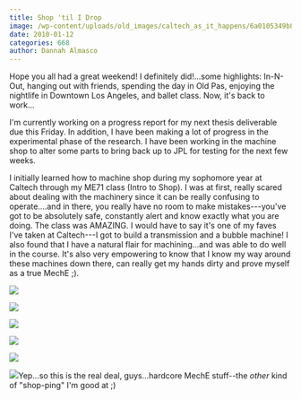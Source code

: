 ```yaml
---
title: Shop 'til I Drop
image: /wp-content/uploads/old_images/caltech_as_it_happens/6a0105349b8251970b0120a7c6b417970b.jpg
date: 2010-01-12
categories: 668
author: Dannah Almasco
---
```



Hope you all had a great weekend!
I definitely did!...some highlights: In-N-Out, hanging out with friends, spending the day in Old Pas, enjoying the nightlife in Downtown Los Angeles, and ballet class. Now, it's back to work...

I'm currently working on a progress report for my next thesis deliverable due this Friday. In addition, I have been making a lot of progress in the experimental phase of the research. I have been working in the machine shop to alter some parts to bring back up to JPL for testing for the next few weeks.

I initially learned how to machine shop during my sophomore year at Caltech through my ME71 class (Intro to Shop). I was at first, really scared about dealing with the machinery since it can be really confusing to operate....and in there, you really have no room to make mistakes---you've got to be absolutely safe, constantly alert and know exactly what you are doing. The class was AMAZING. I would have to say it's one of my faves I've taken at Caltech---I got to build a transmission and a bubble machine! I also found that I have a natural flair for machining...and was able to do well in the course. It's also very empowering to know that I know my way around these machines down there, can really get my hands dirty and prove myself as a true MechE ;).


![](/old_images/caltech_as_it_happens/6a0105349b8251970b012876c8f633970c.jpg)

![](/old_images/caltech_as_it_happens/6a0105349b8251970b012876c8f92c970c.jpg)

![](/old_images/caltech_as_it_happens/6a0105349b8251970b0120a7c6bf06970b.jpg)

![](/old_images/caltech_as_it_happens/6a0105349b8251970b0120a7c6c244970b.jpg)

![](/old_images/caltech_as_it_happens/6a0105349b8251970b012876c90026970c.jpg)

![](/old_images/caltech_as_it_happens/6a0105349b8251970b0120a7c6c9ff970b.jpg)Yep...so this is the real deal, guys...hardcore MechE stuff--the *other* kind of "shop-ping" I'm good at ;) 
